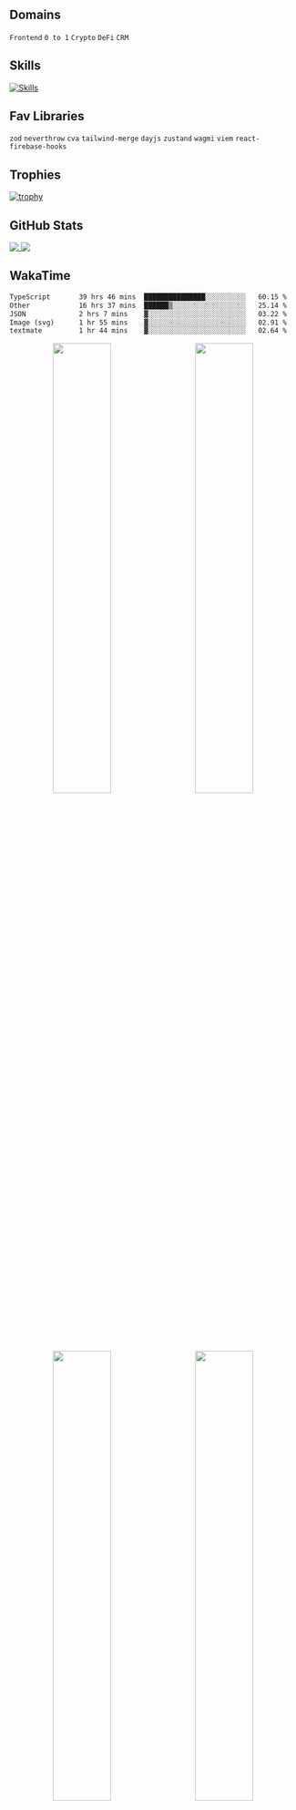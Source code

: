 ## Domains
`Frontend` `0 to 1` `Crypto` `DeFi` `CRM`

## Skills

[![Skills](https://skillicons.dev/icons?i=ts,nextjs,react,tailwind,graphql,vercel,firebase,sentry,webstorm)](https://skillicons.dev)

## Fav Libraries
`zod` `neverthrow` `cva` `tailwind-merge` `dayjs` `zustand` `wagmi` `viem` `react-firebase-hooks`

## Trophies

[![trophy](https://github-profile-trophy.vercel.app/?username=o3osatoshi&theme=gitdimmed)](https://github.com/ryo-ma/github-profile-trophy)

## GitHub Stats

<a href="https://github.com/anuraghazra/github-readme-stats">
  <img align="top" src="https://github-readme-stats-rho-blond-52.vercel.app/api?username=o3osatoshi&theme=apprentice&show_icons=true" />
</a>
<a href="https://github.com/anuraghazra/convoychat">
  <img align="top" src="https://github-readme-stats-rho-blond-52.vercel.app/api/top-langs?username=o3osatoshi&theme=apprentice&hide=ruby,scss,shell" />
</a>

## WakaTime

<!--START_SECTION:waka-->

```txt
TypeScript       39 hrs 46 mins  ███████████████░░░░░░░░░░   60.15 %
Other            16 hrs 37 mins  ██████▒░░░░░░░░░░░░░░░░░░   25.14 %
JSON             2 hrs 7 mins    ▓░░░░░░░░░░░░░░░░░░░░░░░░   03.22 %
Image (svg)      1 hr 55 mins    ▓░░░░░░░░░░░░░░░░░░░░░░░░   02.91 %
textmate         1 hr 44 mins    ▓░░░░░░░░░░░░░░░░░░░░░░░░   02.64 %
```

<!--END_SECTION:waka-->

<p align="center">
  <img src="https://wakatime.com/share/@o3osatoshi/cb0d483f-6703-43ed-956b-1ffaae02c1a5.svg" width="45%" style="display: inline-block; margin-right: 2%;">
  <img src="https://wakatime.com/share/@o3osatoshi/8b66bd2a-9221-4704-bef2-660a0034aa2a.svg" width="45%" style="display: inline-block; margin-left: 2%;">
</p>

<p align="center">
  <img src="https://wakatime.com/share/@o3osatoshi/c85d66c0-fa13-4b74-9e18-8a2855e48fd0.svg" width="45%" style="display: inline-block; margin-right: 2%;">
  <img src="https://wakatime.com/share/@o3osatoshi/f8f850a0-f9b9-4337-8d79-16af844942e8.svg" width="45%" style="display: inline-block; margin-left: 2%;">
</p>
